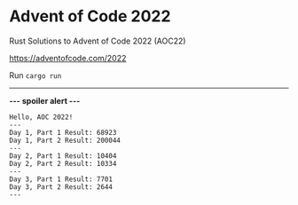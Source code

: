 # Advent of Code 2022

Rust Solutions to Advent of Code 2022 (AOC22)

https://adventofcode.com/2022

Run `cargo run`

___

**--- spoiler alert ---**
```
Hello, AOC 2022!
---
Day 1, Part 1 Result: 68923
Day 1, Part 2 Result: 200044
---
Day 2, Part 1 Result: 10404
Day 2, Part 2 Result: 10334
---
Day 3, Part 1 Result: 7701
Day 3, Part 2 Result: 2644
---
```
